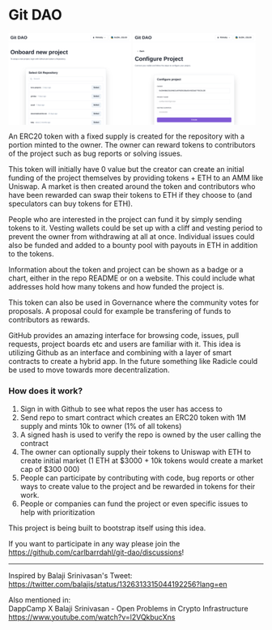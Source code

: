 # Git DAO

<div>
  <img align="top" width="48%" src=".screenshots/onboard_1.png" />
  <img align="top" width="48%" src=".screenshots/onboard_2.png" />
</div>

An ERC20 token with a fixed supply is created for the repository with a portion minted to the owner. The owner can reward tokens to contributors of the project such as bug reports or solving issues.

This token will initially have 0 value but the creator can create an initial funding of the project themselves by providing tokens + ETH to an AMM like Uniswap. A market is then created around the token and contributors who have been rewarded can swap their tokens to ETH if they choose to (and speculators can buy tokens for ETH).

People who are interested in the project can fund it by simply sending tokens to it. Vesting wallets could be set up with a cliff and vesting period to prevent the owner from withdrawing at all at once. Individual issues could also be funded and added to a bounty pool with payouts in ETH in addition to the tokens.

Information about the token and project can be shown as a badge or a chart, either in the repo README or on a website. This could include what addresses hold how many tokens and how funded the project is.

This token can also be used in Governance where the community votes for proposals. A proposal could for example be transfering of funds to contributors as rewards.

GitHub provides an amazing interface for browsing code, issues, pull requests, project boards etc and users are familiar with it. This idea is utilizing Github as an interface and combining with a layer of smart contracts to create a hybrid app. In the future something like Radicle could be used to move towards more decentralization.

### How does it work?

1. Sign in with Github to see what repos the user has access to
2. Send repo to smart contract which creates an ERC20 token with 1M supply and mints 10k to owner (1% of all tokens)
3. A signed hash is used to verify the repo is owned by the user calling the contract
4. The owner can optionally supply their tokens to Uniswap with ETH to create initial market (1 ETH at $3000 + 10k tokens would create a market cap of $300 000)
5. People can participate by contributing with code, bug reports or other ways to create value to the project and be rewarded in tokens for their work.
6. People or companies can fund the project or even specific issues to help with prioritization

This project is being built to bootstrap itself using this idea.

If you want to participate in any way please join the https://github.com/carlbarrdahl/git-dao/discussions!

---

Inspired by Balaji Srinivasan's Tweet:  
https://twitter.com/balajis/status/1326313315044192256?lang=en

Also mentioned in:  
DappCamp X Balaji Srinivasan - Open Problems in Crypto Infrastructure  
https://www.youtube.com/watch?v=l2VQkbucXns
